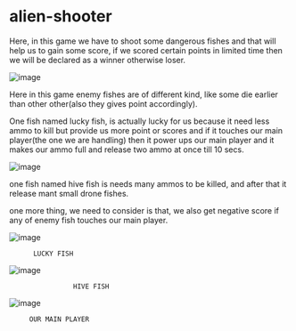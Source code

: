 # alien-shooter
Here, in this game we have to shoot some dangerous fishes and that will help us to gain some score, if we scored certain points in limited time then we will be declared as a winner otherwise loser.



![image](https://user-images.githubusercontent.com/94397716/194619680-7149556a-a8b4-4ed6-8cdf-3dfa3189e56b.png)



Here in this game enemy fishes are of different kind, like some die earlier than other other(also they gives point accordingly).

One fish named lucky fish, is actually lucky for us because it need less ammo to kill but provide us more point or scores and if it touches our main player(the one we are handling) then it power ups our main player and it makes our ammo full and release two ammo at once till 10 secs.



![image](https://user-images.githubusercontent.com/94397716/194624512-53d50459-3b9d-4317-b562-6c187e3e654f.png)



one fish named hive fish is needs many ammos to be killed, and after that it release mant small drone fishes.


one more thing, we need to consider is that, we also get negative score if any of enemy fish touches our main player.


![image](https://user-images.githubusercontent.com/94397716/194624958-acd67b36-403a-4d2f-8390-a2176789ba23.png)

          LUCKY FISH

![image](https://user-images.githubusercontent.com/94397716/194623693-48353d55-87fb-4304-aad9-465c72ddb95c.png)

                    HIVE FISH


![image](https://user-images.githubusercontent.com/94397716/194625382-22b09088-e4f0-4833-af1e-f44b542341fe.png)

         OUR MAIN PLAYER


